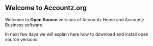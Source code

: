 ## Welcome to Accountz.org

Welcome to **Open Source** versions of Accountz Home and Accountz Business software. 

In next few days we will explain here how to download and install open source versions.

